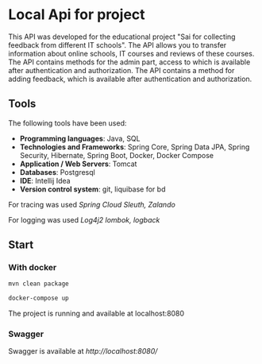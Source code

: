 # Local Api for project
This API was developed for the educational project "Sai for collecting feedback from different IT schools".
The API allows you to transfer information about online schools, IT courses and reviews of these courses.
The API contains methods for the admin part, access to which is available after authentication and authorization.
The API contains a method for adding feedback, which is available after authentication and authorization.
## Tools

The following tools have been used:
+ **Programming languages**: Java, SQL
+ **Technologies and Frameworks**: Spring Core, Spring Data JPA, Spring Security, Hibernate, Spring Boot, Docker, Docker Compose
+ **Application / Web Servers**: Tomcat
+ **Databases**: Postgresql
+ **IDE**: Intellij Idea
+ **Version control system**: git, liquibase for bd

For tracing was used *Spring Cloud Sleuth, Zalando*

For logging was used *Log4j2 lombok, logback*
## Start

### With docker
```Bash
mvn clean package
```

```Bash
docker-compose up
```

The project is running and available at localhost:8080

### Swagger
Swagger is available at *http://localhost:8080/*
